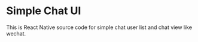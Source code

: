 # Simple Chat UI

This is React Native source code for simple chat user list and chat view like wechat.
